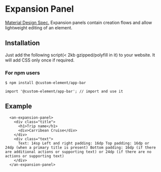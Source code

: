 # Expansion Panel
[Material Design Spec.](https://material.io/guidelines/components/expansion-panels.html#expansion-panels-specs)
Expansion panels contain creation flows and allow lightweight editing of an element.

## Installation

Just add the following script(< 2kb gzipped/polyfill in it) to your website. It will add CSS only once if required.
<script defer src="https://unpkg.com/@custom-element/expansion-panel"></script>

### For npm users
```
$ npm install @custom-element/app-bar

import '@custom-element/app-bar'; // import and use it
```

## Example
```
  <an-expansion-panel>
    <div class="title">
      <h1>Trip name</h1>
      <div>Carribean Cruise</div>
    </div>
    <div class="text">
      Text: 14sp Left and right padding: 16dp Top padding: 16dp or 24dp (when a primary title is present) Bottom padding: 16dp (if there are additional actions or supporting text) or 24dp (if there are no actions or supporting text)
    </div>
  </an-expansion-panel>
``` 
